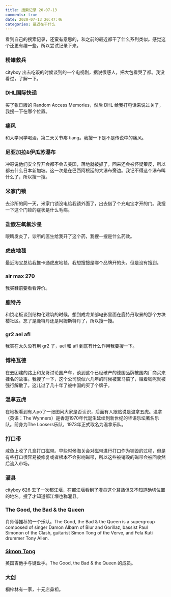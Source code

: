 ```yaml
---
title: 搜索记录 20-07-13
comments: true
date: 2020-07-13 20:47:46
categories: 最近在干什么
---
```

看到自己的搜索记录，还蛮有意思的，和之前的最近都干了什么系列类似。感觉这个还更有趣一些，所以尝试记录下来。

### 粉雄救兵

cityboy 出去吃饭的时候谈到的一个电视剧，据说很感人，把大包看哭了都。我没看过，了解一下。

### DHL国际快递

买了张日版的 Random Access Memories，然后 DHL 给我打电话来说过关了，我搜一下在哪个位置。

### 痛风

和大学同学喝酒，第二天关节疼 tiang。我搜一下是不是传说中的痛风。

### 尼亚加拉&伊瓜苏瀑布

冲哥说他们安全界开会都不会去美国，落地就被抓了，回来还会被怀疑策反，所以都去什么日本新加坡。这一次是在巴西阿根廷的大瀑布旁边。我记不得这个瀑布叫什么了，所以搜一搜。

### 米家门锁

去诊所的同一天，米家门锁没电给我锁外面了，出去借了个充电宝才开的门。我搜一下这个门锁的症状是什么毛病。

### 盐酸左氧氟沙星

眼睛发炎了，诊所的医生给我开了这个药，我搜一搜是什么药效。

### 虎皮地毯

最近淘宝总给我推卡通虎皮地毯，我想搜搜是哪个品牌开的头。但是没有搜到。

### air max 270

我买鞋前要看看评价。

### 鹿特丹

和饶老板谈到结构化建筑的时候，想到成龙某部电影里面在鹿特丹取景的那个方块楼社区。忘了是鹿特丹还是阿姆斯特丹了，所以搜一搜。

### gr2 ael afl

我实在太久没有用 gr2 了，ael 和 afl 到底有什么作用我要搜一下。

### 博格瓦德

在去团建的路上和龙哥讨论国产车，谈到这个已经破产的德国品牌被国内厂商买来挂名的故事。我搜了一下，这个公司貌似六几年的时候被宝马搞了，赚着钱呢就被强行解散了。这儿过了几十年了被中国的买了个牌子。

### 温拿五虎

在地板看到有人po了一张图问大家是否认识，后面有人跟贴说是温拿五虎。温拿（英语：The Wynners）是香港1970年代诞生延续到新世纪的华语乐坛著名乐队。前身为The Loosers乐队，1973年正式取名为温拿乐队。

### 打口带

咸鱼上收了几盒打口磁带。早些时候海关会对磁带进行打口作为销毁的过程，但是有些打口很容易被修复或者根本不会影响磁带，所以这些被销毁的磁带会被回收然后流入市场。

### 灌县

cityboy 626 去了一次都江堰，在都江堰看到了灌县这个耳熟但又不知道确切位置的地名。搜了才知道都江堰也称灌县。

### The Good, the Bad & the Queen

肖师傅推荐的一个乐队。The Good, the Bad & the Queen is a supergroup composed of singer Damon Albarn of Blur and Gorillaz, bassist Paul Simonon of the Clash, guitarist Simon Tong of the Verve, and Fela Kuti drummer Tony Allen.

### [Simon Tong](https://en.wikipedia.org/wiki/Simon_Tong)

英国吉他手与键盘手。The Good, the Bad & the Queen 的成员。

### 大创

桐梓林有一家，十元店鼻祖。
